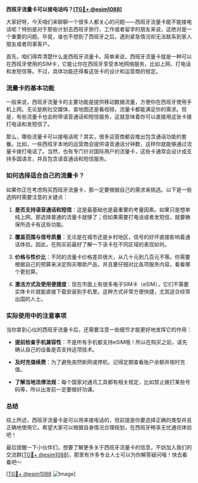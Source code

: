 **西班牙流量卡可以接电话吗？[[TG💪+ @esim1088](https://t.me/s/esim1088)]**

大家好呀，今天咱们来聊聊一个很多人都关心的问题——西班牙流量卡能不能接电话呢？特别是对于那些计划去西班牙旅行、工作或者留学的朋友来说，这绝对是一个重要的问题。毕竟，谁也不想到了西班牙之后，遇到紧急情况却无法联系到家人朋友或者同事客户。

首先，咱们得弄清楚什么是西班牙流量卡。简单来说，西班牙流量卡就是一种可以在西班牙使用的SIM卡，它能让你在西班牙享受本地网络服务，比如上网、打电话和发短信等。不过，具体功能还得看这张卡的设计和运营商的规定。

### 流量卡的基本功能

一般来说，西班牙流量卡的主要功能是提供移动数据流量，方便你在西班牙使用手机上网。无论是刷社交媒体、查地图还是看视频，流量卡都能满足你的需求。但是，有些流量卡也会附带语音通话和短信服务，这就意味着你可以直接用这张卡接打电话和发短信了。

那么，哪些流量卡可以接电话呢？其实，很多运营商都会推出包含通话功能的套餐。比如，一些西班牙本地的运营商会提供语音通话分钟数，这样你就能够通过流量卡拨打电话了。当然，也有专门针对国际用户的流量卡，这些卡通常会设计成支持多国语言，并且包含语音通话和短信服务。

### 如何选择适合自己的流量卡？

如果你正在考虑购买西班牙流量卡，那一定要根据自己的需求来挑选。以下是一些选购时需要注意的关键点：

1. **是否支持语音通话和短信**：这是最基础也是最重要的考量因素。如果只是想单纯上网，那选择普通的流量卡就够了；但如果需要打电话或者发短信，就要确保所选卡有这些功能。
   
2. **覆盖范围与信号质量**：无论是在城市还是乡村地区，信号的好坏直接影响着通话体验。因此，在购买前最好了解一下该卡在不同区域的表现如何。

3. **价格与性价比**：不同的流量卡价格差异很大，从几十元到几百元不等。你需要根据自己的预算来决定购买哪款产品，并且要仔细对比各项服务内容，看看哪个更划算。

4. **激活方式及使用便捷度**：现在市面上有很多电子SIM卡（eSIM），它们不需要实体卡片就能直接下载安装到手机里。这种方式非常方便快捷，尤其适合经常出国的人士。

### 实际使用中的注意事项

当你拿到心仪的西班牙流量卡后，还需要注意一些细节才能更好地发挥它的作用：

- **提前检查手机兼容性**：不是所有手机都支持eSIM哦！所以在购买之前，请先确认自己的设备是否支持这项技术。
  
- **及时充值续费**：为了避免突然断网或停机，记得定期查看账户余额并按时充值。

- **了解当地法律法规**：每个国家对通讯工具都有相关规定，比如禁止拨打某些号码等，所以出发前一定要做好功课。

### 总结

综上所述，西班牙流量卡是可以用来接电话的，但前提是你要选择正确的类型并且正确地使用它。希望大家可以根据自身情况合理规划，在西班牙畅享无忧通讯体验吧！

最后提醒一下小伙伴们，想要了解更多关于西班牙流量卡的信息，不妨加入我们的交流群[[TG💪+ @esim1088](https://t.me/s/esim1088)]，那里有许多专业人士可以为你解答疑问哦！快去看看吧～

[[TG💪+ @esim1088](https://t.me/s/esim1088) ![Image](https://i.postimg.cc/4NQfJmqS/Snipaste-2025-05-13-00-14-12.png)]